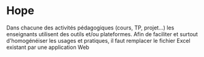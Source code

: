 # Hope
Dans chacune des activités pédagogiques (cours, TP, projet…) les enseignants utilisent des outils et/ou  plateformes.  Afin de faciliter et surtout d'homogénéiser les usages et pratiques, il faut remplacer le fichier Excel existant par une application Web
